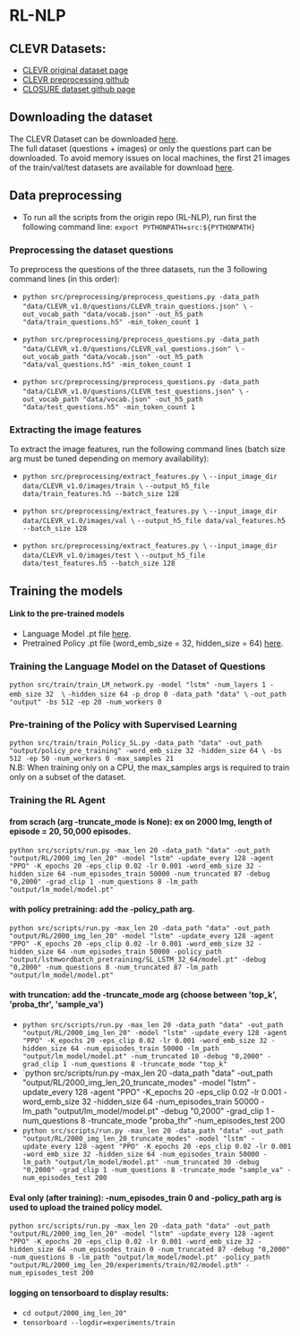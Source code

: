 # RL-NLP

## CLEVR Datasets: 
* [CLEVR original dataset page](https://cs.stanford.edu/people/jcjohns/clevr/)
* [CLEVR preprocessing github](https://github.com/facebookresearch/clevr-iep/blob/master/TRAINING.md)
* [CLOSURE dataset github page](https://github.com/rizar/CLOSURE)

## Downloading the dataset
The CLEVR Dataset can be downloaded [here](https://cs.stanford.edu/people/jcjohns/clevr/).   
The full dataset (questions + images) or only the questions part can be downloaded. 
To avoid memory issues on local machines, the first 21 images of the train/val/test datasets are available for download [here](https://drive.google.com/drive/folders/1OEy8Dfq2mO-vAiL9hFO1E_HbqC0wX4WB?usp=sharing).

## Data preprocessing
* To run all the scripts from the origin repo (RL-NLP), run first the following command line: `export PYTHONPATH=src:${PYTHONPATH}`

### Preprocessing the dataset questions
To preprocess the questions of the three datasets, run the 3 following command lines (in this order): 

* `python src/preprocessing/preprocess_questions.py -data_path "data/CLEVR_v1.0/questions/CLEVR_train_questions.json" \`
`-out_vocab_path "data/vocab.json" -out_h5_path "data/train_questions.h5" -min_token_count 1`

* `python src/preprocessing/preprocess_questions.py -data_path "data/CLEVR_v1.0/questions/CLEVR_val_questions.json" \`
`-out_vocab_path "data/vocab.json" -out_h5_path "data/val_questions.h5" -min_token_count 1`

* `python src/preprocessing/preprocess_questions.py -data_path "data/CLEVR_v1.0/questions/CLEVR_test_questions.json" \`
`-out_vocab_path "data/vocab.json" -out_h5_path "data/test_questions.h5" -min_token_count 1`

### Extracting the image features
To extract the image features, run the following command lines (batch size arg must be tuned depending on memory availability): 
* `python src/preprocessing/extract_features.py \`
  `--input_image_dir data/CLEVR_v1.0/images/train \`
  `--output_h5_file data/train_features.h5 --batch_size 128`

* `python src/preprocessing/extract_features.py \`
  `--input_image_dir data/CLEVR_v1.0/images/val \`
  `--output_h5_file data/val_features.h5 --batch_size 128`

* `python src/preprocessing/extract_features.py \`
  `--input_image_dir data/CLEVR_v1.0/images/test \`
  `--output_h5_file data/test_features.h5 --batch_size 128`

## Training the models 
#### Link to the pre-trained models 
* Language Model .pt file [here](https://drive.google.com/drive/folders/1zRT4EF8xNmilzZMYysyhCj73oQKvBLsX?usp=sharing). 
* Pretrained Policy .pt file (word_emb_size = 32, hidden_size = 64) [here](https://drive.google.com/file/d/1m_pXVQwQ41jgDUwuBvRHJ1U-GLqKRd3N/view?usp=sharing). 
### Training the Language Model on the Dataset of Questions
`python src/train/train_LM_network.py -model "lstm" -num_layers 1 -emb_size 32  \`
`-hidden_size 64 -p_drop 0 -data_path "data" \`
`-out_path "output" -bs 512 -ep 20 -num_workers 0`

### Pre-training of the Policy with Supervised Learning 
`python src/train/train_Policy_SL.py -data_path "data" -out_path "output/policy_pre_training" -word_emb_size 32 -hidden_size 64 \
 -bs 512 -ep 50 -num_workers 0 -max_samples 21`  
 N.B: When training only on a CPU, the max_samples args is required to train only on a subset of the dataset. 
 
### Training the RL Agent 
#### from scrach (arg -truncate_mode is None): ex on 2000 Img, length of episode = 20, 50,000 episodes. 
`python src/scripts/run.py -max_len 20 -data_path "data" -out_path "output/RL/2000_img_len_20" -model "lstm" -update_every 128 -agent "PPO" -K_epochs 20 -eps_clip 0.02 -lr 0.001 -word_emb_size 32 -hidden_size 64 -num_episodes_train 50000 -num_truncated 87 -debug "0,2000" -grad_clip 1 -num_questions 8 -lm_path "output/lm_model/model.pt"`
#### with policy pretraining: add the -policy_path arg. 
`python src/scripts/run.py -max_len 20 -data_path "data" -out_path "output/RL/2000_img_len_20" -model "lstm" -update_every 128 -agent "PPO" -K_epochs 20 -eps_clip 0.02 -lr 0.001 -word_emb_size 32 -hidden_size 64 -num_episodes_train 50000 -policy_path "output/lstmwordbatch_pretraining/SL_LSTM_32_64/model.pt" -debug "0,2000" -num_questions 8 -num_truncated 87 -lm_path "output/lm_model/model.pt"`
#### with truncation: add the -truncate_mode arg (choose between 'top_k', 'proba_thr', 'sample_va')
* `python src/scripts/run.py -max_len 20 -data_path "data" -out_path "output/RL/2000_img_len_20" -model "lstm" -update_every 128 -agent "PPO" -K_epochs 20 -eps_clip 0.02 -lr 0.001 -word_emb_size 32 -hidden_size 64 -num_episodes_train 50000 -lm_path "output/lm_model/model.pt" -num_truncated 10 -debug "0,2000" -grad_clip 1 -num_questions 8 -truncate_mode "top_k"`
* `python src/scripts/run.py -max_len 20 -data_path "data" -out_path "output/RL/2000_img_len_20_truncate_modes" -model "lstm" -update_every 128 -agent "PPO" -K_epochs 20 -eps_clip 0.02 -lr 0.001 -word_emb_size 32 -hidden_size 64 -num_episodes_train 50000 -lm_path "output/lm_model/model.pt" -debug "0,2000" -grad_clip 1 -num_questions 8 -truncate_mode "proba_thr" -num_episodes_test 200
* `python src/scripts/run.py -max_len 20 -data_path "data" -out_path "output/RL/2000_img_len_20_truncate_modes" -model "lstm" -update_every 128 -agent "PPO" -K_epochs 20 -eps_clip 0.02 -lr 0.001 -word_emb_size 32 -hidden_size 64 -num_episodes_train 50000 -lm_path "output/lm_model/model.pt" -num_truncated 30 -debug "0,2000" -grad_clip 1 -num_questions 8 -truncate_mode "sample_va" -num_episodes_test 200`
#### Eval only (after training): -num_episodes_train 0 and -policy_path arg is used to upload the trained policy model. 
`python src/scripts/run.py -max_len 20 -data_path "data" -out_path "output/RL/2000_img_len_20" -model "lstm" -update_every 128 -agent "PPO" -K_epochs 20 -eps_clip 0.02 -lr 0.001 -word_emb_size 32 -hidden_size 64 -num_episodes_train 0 -num_truncated 87 -debug "0,2000" -num_questions 8 -lm_path "output/lm_model/model.pt" -policy_path "output/RL/2000_img_len_20/experiments/train/02/model.pth" -num_episodes_test 200`

#### logging on tensorboard to display results: 
* `cd output/2000_img_len_20"`
* `tensorboard --logdir=experiments/train`
